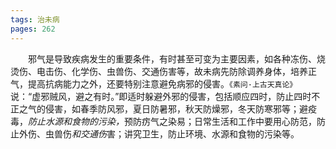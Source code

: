 ```yaml
---
tags: 治未病
pages: 262
---
```

&emsp;&emsp;邪气是导致疾病发生的重要条件，有时甚至可变为主要因素，如各种冻伤、烧烫伤、电击伤、化学伤、虫兽伤、交通伤害等，故未病先防除调养身体，培养正气，提高抗病能力之外，还要特别注意避免病邪的侵害。`《素问·上古天真论》`说：“虚邪贼风，避之有时。”即适时躲避外邪的侵害，包括顺应四时，防止四时不正之气的侵害，如春季防风邪，夏日防暑邪，秋天防燥邪，冬天防寒邪等；避疫毒，<dfn>防止水源和食物的污染，</dfn>预防疠气之染易；日常生活和工作中要用心防范，防止外伤、虫兽伤<dfn>和交通伤</dfn>害；讲究卫生，防止环境、水源和食物的污染等。